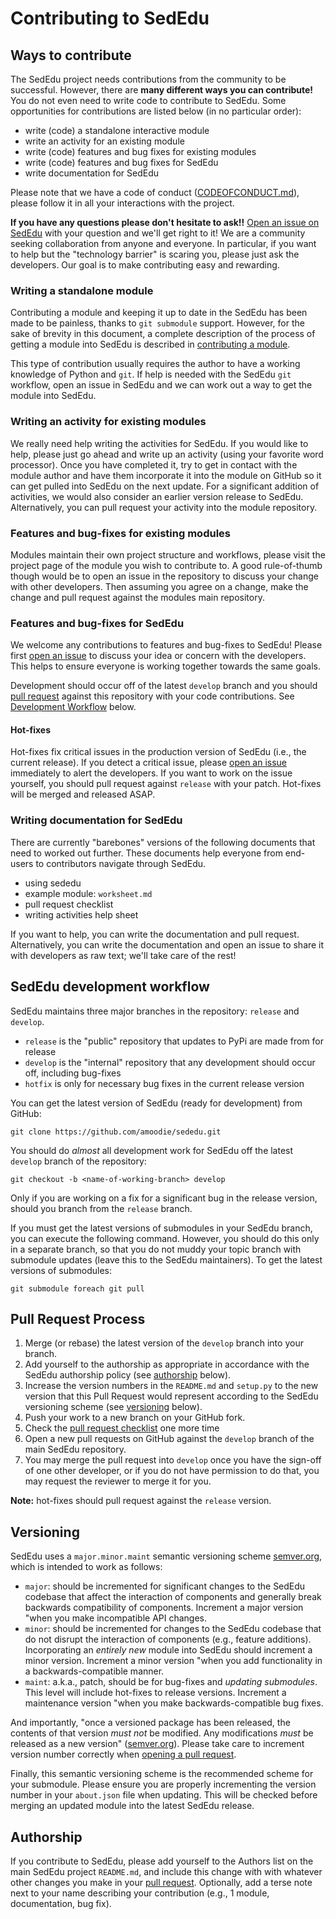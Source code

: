 # Contributing to SedEdu



## Ways to contribute

The SedEdu project needs contributions from the community to be successful.
However, there are __many different ways you can contribute!__
You do not even need to write code to contribute to SedEdu.
Some opportunities for contributions are listed below (in no particular order):

* write (code) a standalone interactive module
* write an activity for an existing module
* write (code) features and bug fixes for existing modules
* write (code) features and bug fixes for SedEdu
* write documentation for SedEdu

Please note that we have a code of conduct ([CODEOFCONDUCT.md](https://github.com/amoodie/sededu/blob/release/CODE_OF_CONDUCT.md)), please follow it in all your interactions with the project.

__If you have any questions please don't hesitate to ask!!__
[Open an issue on SedEdu](https://github.com/amoodie/sededu/issues) with your question and we'll get right to it!
We are a community seeking collaboration from anyone and everyone.
In particular, if you want to help but the "technology barrier" is scaring you, please just ask the developers.
Our goal is to make contributing easy and rewarding.


### Writing a standalone module

Contributing a module and keeping it up to date in the SedEdu has been made to be painless, thanks to `git submodule` support. 
However, for the sake of brevity in this document, a complete description of the process of getting a module into SedEdu is described in [contributing a module](https://github.com/amoodie/sededu/blob/release/docs/contributing_module.md).

This type of contribution usually requires the author to have a working knowledge of Python and `git`. 
If help is needed with the SedEdu `git` workflow, open an issue in SedEdu and we can work out a way to get the module into SedEdu.


### Writing an activity for existing modules

We really need help writing the activities for SedEdu. 
If you would like to help, please just go ahead and write up an activity (using your favorite word processor).
Once you have completed it, try to get in contact with the module author and have them incorporate it into the module on GitHub so it can get pulled into SedEdu on the next update.
For a significant addition of activities, we would also consider an earlier version release to SedEdu.
Alternatively, you can pull request your activity into the module repository.


### Features and bug-fixes for existing modules

Modules maintain their own project structure and workflows, please visit the project page of the module you wish to contribute to.
A good rule-of-thumb though would be to open an issue in the repository to discuss your change with other developers. 
Then assuming you agree on a change, make the change and pull request against the modules main repository.


### Features and bug-fixes for SedEdu

We welcome any contributions to features and bug-fixes to SedEdu!
Please first [open an issue](https://github.com/amoodie/sededu/issues) to discuss your idea or concern with the developers. 
This helps to ensure everyone is working together towards the same goals. 

Development should occur off of the latest `develop` branch and you should [pull request](https://github.com/amoodie/sededu/blob/release/docs/pull_request_checklist.md) against this repository with your code contributions. 
See [Development Workflow](#sededu-development-workflow) below.

#### Hot-fixes

Hot-fixes fix critical issues in the production version of SedEdu (i.e., the current release).
If you detect a critical issue, please [open an issue](https://github.com/amoodie/sededu/issues) immediately to alert the developers.
If you want to work on the issue yourself, you should pull request against `release` with your patch.
Hot-fixes will be merged and released ASAP.


### Writing documentation for SedEdu

There are currently "barebones" versions of the following documents that need to worked out further.
These documents help everyone from end-users to contributors navigate through SedEdu.

* using sededu
* example module: `worksheet.md` 
* pull request checklist
* writing activities help sheet

If you want to help, you can write the documentation and pull request.
Alternatively, you can write the documentation and open an issue to share it with developers as raw text; we'll take care of the rest!



## SedEdu development workflow

SedEdu maintains three major branches in the repository: `release` and `develop`.

* `release` is the "public" repository that updates to PyPi are made from for release
* `develop` is the "internal" repository that any development should occur off, including bug-fixes
* `hotfix` is only for necessary bug fixes in the current release version

You can get the latest version of SedEdu (ready for development) from GitHub:
```
git clone https://github.com/amoodie/sededu.git
```

You should do _almost_ all development work for SedEdu off the latest `develop` branch of the repository:

```
git checkout -b <name-of-working-branch> develop
```

Only if you are working on a fix for a significant bug in the release version, should you branch from the `release` branch.

If you must get the latest versions of submodules in your SedEdu branch, you can execute the following command. 
However, you should do this only in a separate branch, so that you do not muddy your topic branch with submodule updates (leave this to the SedEdu maintainers).
To get the latest versions of submodules:

```
git submodule foreach git pull
```



## Pull Request Process

1. Merge (or rebase) the latest version of the `develop` branch into your branch.
1. Add yourself to the authorship as appropriate in accordance with the SedEdu authorship policy (see [authorship](#authorship) below).
1. Increase the version numbers in the `README.md` and `setup.py` to the new version that this Pull Request would represent according to the SedEdu versioning scheme (see [versioning](#versioning) below).
1. Push your work to a new branch on your GitHub fork.
1. Check the [pull request checklist](https://github.com/amoodie/sededu/blob/release/docs/pull_request_checklist.md) one more time
1. Open a new pull requests on GitHub against the `develop` branch of the main SedEdu repository.
1. You may merge the pull request into `develop` once you have the sign-off of one other developer, or if you do not have permission to do that, you may request the reviewer to merge it for you.

__Note:__ hot-fixes should pull request against the `release` version.



## Versioning

SedEdu uses a `major.minor.maint` semantic versioning scheme [semver.org](https://semver.org/), which is intended to work as follows:

* `major`: should be incremented for significant changes to the SedEdu codebase that affect the interaction of components and generally break backwards compatibility of components. Increment a major version "when you make incompatible API changes.
* `minor`: should be incremented for changes to the SedEdu codebase that do not disrupt the interaction of components (e.g., feature additions). Incorporating an _entirely new_ module into SedEdu should increment a minor version. Increment a minor version "when you add functionality in a backwards-compatible manner.
* `maint`: a.k.a., patch, should be for bug-fixes and _updating submodules_. This level will include hot-fixes to release versions. Increment a maintenance version "when you make backwards-compatible bug fixes.

And importantly, "once a versioned package has been released, the contents of that version _must not_ be modified. Any modifications _must_ be released as a new version" ([semver.org](https://semver.org/)).
Please take care to increment version number correctly when [opening a pull request](https://github.com/amoodie/sededu/blob/release/docs/pull_request_checklist.md).

Finally, this semantic versioning scheme is the recommended scheme for your submodule.
Please ensure you are properly incrementing the version number in your `about.json` file when updating.
This will be checked before merging an updated module into the latest SedEdu release.



## Authorship
If you contribute to SedEdu, please add yourself to the Authors list on the main SedEdu project `README.md`, and include this change with with whatever other changes you make in your [pull request](https://github.com/amoodie/sededu/blob/release/docs/pull_request_checklist.md). 
Optionally, add a terse note next to your name describing your contribution (e.g., 1 module, documentation, bug fix).
